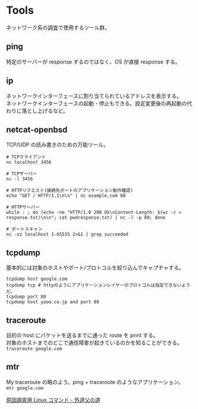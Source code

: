 # Tools

ネットワーク系の調査で使用するツール群。

## ping

特定のサーバーが response するのではなく、OS が直接 response する。

## ip

ネットワークインターフェースに割り当てられているアドレスを表示する。  
ネットワークインターフェースの起動・停止もできる。設定変更後の再起動の代わりに落とし上げるなど。

## netcat-openbsd

TCP/UDP の読み書きのための万能ツール。

```shell
# TCPクライアント
nc localhost 3456

# TCPサーバー
nc -l 3456

# HTTPリクエスト(接続先ポートのアプリケーション動作確認)
echo "GET / HTTP/1.1\n\n" | nc example.com 80

# HTTPサーバー
while : ; do (echo -ne "HTTP/1.0 200 Ok\nContent-Length: $(wc -c < response.txt)\n\n"; cat pwdresponse.txt) | nc -l -p 80; done

# ポートスキャン
nc -vz localhost 1-65535 2>&1 | grep succeeded
```

## tcpdump

基本的には対象のホストやポート/プロトコルを絞り込んでキャプチャする。

```shell
tcpdump host google.com
tcpdump tcp # httpのようにアプリケーションレイヤーのプロトコルは指定できないようだ。
tcpdump port 80
tcpdump host yaoo.co.jp and port 80
```

## traceroute

目的の host にパケットを送るまでに通った route を print する。  
対象のホストまでのどこで通信障害が起きているのかを知ることができる。  
`traceroute google.com`

## mtr

My traceroute の略のよう。ping + traceroute のようなアプリケーション。  
`mtr google.com`

[原因調査用 Linux コマンド - 外道父の道](http://blog.father.gedow.net/2012/10/23/linux-command-for-trouble/)
